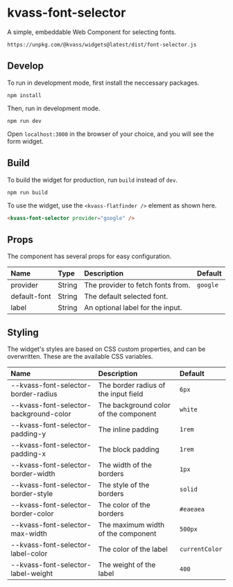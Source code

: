 # kvass-font-selector

A simple, embeddable Web Component for selecting fonts.

`https://unpkg.com/@kvass/widgets@latest/dist/font-selector.js`

## Develop

To run in development mode, first install the neccessary packages.

```
npm install
```

Then, run in development mode.

```
npm run dev
```

Open `localhost:3000` in the browser of your choice, and you will see the form widget.

## Build

To build the widget for production, run `build` instead of `dev`.

```
npm run build
```

To use the widget, use the `<kvass-flatfinder />` element as shown here.

```html
<kvass-font-selector provider="google" />
```

## Props

The component has several props for easy configuration.

| Name         | Type   | Description                       | Default  |
| :----------- | :----- | :-------------------------------- | :------- |
| provider     | String | The provider to fetch fonts from. | `google` |
| default-font | String | The default selected font.        |          |
| label        | String | An optional label for the input.  |          |

## Styling

The widget's styles are based on CSS custom properties, and can be overwritten.
These are the available CSS variables.

| Name                                   | Description                           | Default        |
| :------------------------------------- | :------------------------------------ | :------------- |
| --kvass-font-selector-border-radius    | The border radius of the input field  | `6px`          |
| --kvass-font-selector-background-color | The background color of the component | `white`        |
| --kvass-font-selector-padding-y        | The inline padding                    | `1rem`         |
| --kvass-font-selector-padding-x        | The block padding                     | `1rem`         |
| --kvass-font-selector-border-width     | The width of the borders              | `1px`          |
| --kvass-font-selector-border-style     | The style of the borders              | `solid`        |
| --kvass-font-selector-border-color     | The color of the borders              | `#eaeaea`      |
| --kvass-font-selector-max-width        | The maximum width of the component    | `500px`        |
| --kvass-font-selector-label-color      | The color of the label                | `currentColor` |
| --kvass-font-selector-label-weight     | The weight of the label               | `400`          |

